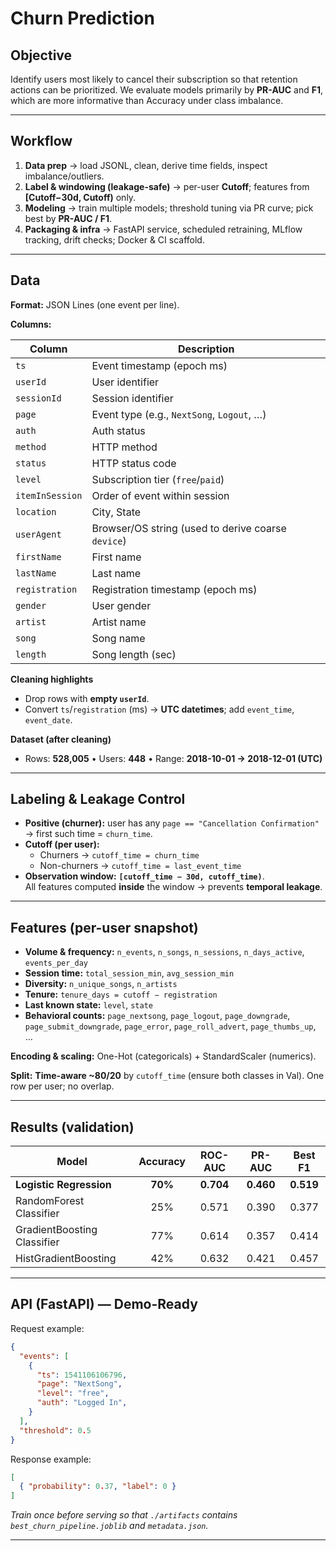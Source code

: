 # Churn Prediction

## Objective
Identify users most likely to cancel their subscription so that retention actions can be prioritized. We evaluate models primarily by **PR-AUC** and **F1**, which are more informative than Accuracy under class imbalance.

---

## Workflow 
1. **Data prep** → load JSONL, clean, derive time fields, inspect imbalance/outliers.  
2. **Label & windowing (leakage-safe)** → per-user **Cutoff**; features from **[Cutoff−30d, Cutoff)** only.  
3. **Modeling** → train multiple models; threshold tuning via PR curve; pick best by **PR-AUC / F1**.  
4. **Packaging & infra** → FastAPI service, scheduled retraining, MLflow tracking, drift checks; Docker & CI scaffold.

---

## Data

**Format:** JSON Lines (one event per line).

**Columns:**

| Column         | Description                                           |
|----------------|-------------------------------------------------------|
| `ts`           | Event timestamp (epoch ms)                            |
| `userId`       | User identifier                                       |
| `sessionId`    | Session identifier                                    |
| `page`         | Event type (e.g., `NextSong`, `Logout`, …)            |
| `auth`         | Auth status                                           |
| `method`       | HTTP method                                           |
| `status`       | HTTP status code                                      |
| `level`        | Subscription tier (`free`/`paid`)                     |
| `itemInSession`| Order of event within session                         |
| `location`     | City, State                                           |
| `userAgent`    | Browser/OS string (used to derive coarse `device`)    |
| `firstName`    | First name                                            |
| `lastName`     | Last name                                             |
| `registration` | Registration timestamp (epoch ms)                     |
| `gender`       | User gender                                           |
| `artist`       | Artist name                                           |
| `song`         | Song name                                             |
| `length`       | Song length (sec)                                     |

**Cleaning highlights**
- Drop rows with **empty `userId`**.  
- Convert `ts`/`registration` (ms) → **UTC datetimes**; add `event_time`, `event_date`.  

**Dataset (after cleaning)**
- Rows: **528,005** • Users: **448** • Range: **2018-10-01 → 2018-12-01 (UTC)**

---

## Labeling & Leakage Control

- **Positive (churner):** user has any `page == "Cancellation Confirmation"` → first such time = `churn_time`.  
- **Cutoff (per user):**  
  - Churners → `cutoff_time = churn_time`  
  - Non-churners → `cutoff_time = last_event_time`  
- **Observation window:** **`[cutoff_time − 30d, cutoff_time)`**.  
  All features computed **inside** the window → prevents **temporal leakage**.

---

## Features (per-user snapshot)

- **Volume & frequency:** `n_events`, `n_songs`, `n_sessions`, `n_days_active`, `events_per_day`  
- **Session time:** `total_session_min`, `avg_session_min`  
- **Diversity:** `n_unique_songs`, `n_artists`  
- **Tenure:** `tenure_days = cutoff − registration`  
- **Last known state:** `level`, `state`  
- **Behavioral counts:** `page_nextsong`, `page_logout`, `page_downgrade`, `page_submit_downgrade`, `page_error`, `page_roll_advert`, `page_thumbs_up`, …  

**Encoding & scaling:** One-Hot (categoricals) + StandardScaler (numerics).

**Split:** **Time-aware ~80/20** by `cutoff_time` (ensure both classes in Val). One row per user; no overlap.

---

## Results (validation)

| Model                        | Accuracy | ROC-AUC | PR-AUC | Best F1 |
|-----------------------------|:--------:|:------:|:------:|:-------:|
| **Logistic Regression**     | **70%**  | **0.704** | **0.460** | **0.519** |
| RandomForest Classifier     | 25%      | 0.571  | 0.390  | 0.377   |
| GradientBoosting Classifier | 77%      | 0.614  | 0.357  | 0.414   |
| HistGradientBoosting        | 42%      | 0.632  | 0.421  | 0.457

---

## API (FastAPI) — Demo-Ready

Request example:

```json
{
  "events": [
    {
      "ts": 1541106106796,
      "page": "NextSong",
      "level": "free",
      "auth": "Logged In",
    }
  ],
  "threshold": 0.5
}
```

Response example:

```json
[
  { "probability": 0.37, "label": 0 }
]
```

_Train once before serving so that `./artifacts` contains `best_churn_pipeline.joblib` and `metadata.json`._

---




